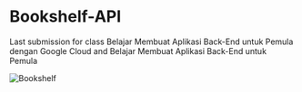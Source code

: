 # Bookshelf-API
Last submission for class Belajar Membuat Aplikasi Back-End untuk Pemula dengan Google Cloud and Belajar Membuat Aplikasi Back-End untuk Pemula



![Bookshelf](https://socialify.git.ci/medival/bookshelf-api/image?description=1&font=Inter&forks=1&language=1&name=1&owner=1&pattern=Floating%20Cogs&pulls=1&stargazers=1&theme=Dark)
#
